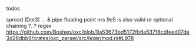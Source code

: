 todos

spread (Dot3) ...
&
pipe
floating point nrs
9e5 is also valid nr
optional chaining ?. ?
regex
https://github.com/Boshen/oxc/blob/9a53673bd5172fb6e537f8cdfeed07de3d28dbb9/crates/oxc_parser/src/lexer/mod.rs#L978

